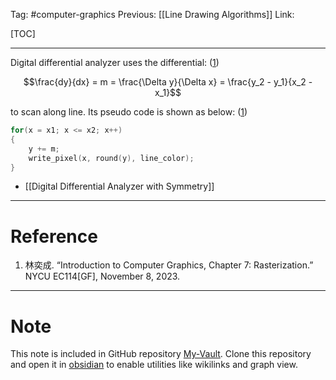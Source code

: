 Tag: #computer-graphics 
Previous: [[Line Drawing Algorithms]]
Link: 

[TOC]

---

Digital differential analyzer uses the differential: (<u>1</u>)

$$\frac{dy}{dx} = m = \frac{\Delta y}{\Delta x} = \frac{y_2 - y_1}{x_2 - x_1}$$

to scan along line. Its pseudo code is shown as below: (<u>1</u>)

```cpp
for(x = x1; x <= x2; x++)
{
	y += m;
	write_pixel(x, round(y), line_color);
}
```

- [[Digital Differential Analyzer with Symmetry]]

---

# Reference

1. 林奕成. “Introduction to Computer Graphics, Chapter 7: Rasterization.” NYCU EC114[GF], November 8, 2023.

---

# Note

This note is included in GitHub repository [My-Vault](https://github.com/LittleD3092/My-Vault.git). Clone this repository and open it in [obsidian](https://obsidian.md/) to enable utilities like wikilinks and graph view.